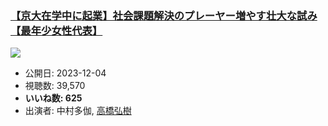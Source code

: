 ### [【京大在学中に起業】社会課題解決のプレーヤー増やす壮大な試み【最年少女性代表】](https://www.youtube.com/watch?v=ZeyIx8lWgzw)
[![](https://img.youtube.com/vi/ZeyIx8lWgzw/sddefault.jpg)](https://www.youtube.com/watch?v=ZeyIx8lWgzw)
-   公開日: 2023-12-04
-   視聴数: 39,570
-   **いいね数: 625**
-   出演者: 中村多伽, [高橋弘樹](/rehacq_fan/people/高橋弘樹 "wikilink")
